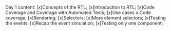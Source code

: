 Day 1 content:
[x]Concepts of the RTL;
[x]Introduction to RTL;
[x]Code Coverage and Coverage with Automated Tests;
[x]Use cases x Code coverage;
[x]Rendering;
[x]Selectors;
[x]More element selectors;
[x]Testing the events;
[x]Recap the event simulation;
[x]Testing only one component;
